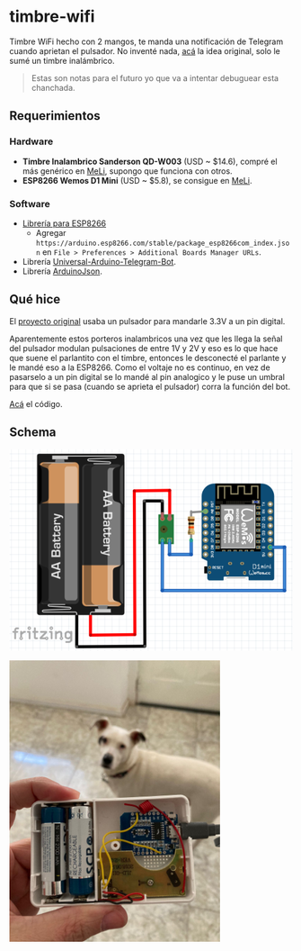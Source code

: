 # timbre-wifi

Timbre WiFi hecho con 2 mangos, te manda una notificación de Telegram cuando aprietan el pulsador. No inventé nada, [acá](https://github.com/witnessmenow/push-notifications-arduino-esp8266) la idea original, solo le sumé un timbre inalámbrico.

> Estas son notas para el futuro yo que va a intentar debuguear esta chanchada.

## Requerimientos

### Hardware

- **Timbre Inalambrico Sanderson QD-W003** (USD ~ $14.6), compré el más genérico en [MeLi](https://articulo.mercadolibre.com.ar/MLA-903109496-timbre-inalambrico-exterior-resistente-agua-200m-sanderson-_JM), supongo que funciona con otros.
- **ESP8266 Wemos D1 Mini** (USD ~ $5.8), se consigue en [MeLi](https://articulo.mercadolibre.com.ar/MLA-679862721-modulo-nodemcu-wemos-d1-mini-wifi-esp8266-esp12f-4mb-arduino-_JM).

### Software

- [Librería para ESP8266](https://github.com/esp8266/Arduino)
  - Agregar `https://arduino.esp8266.com/stable/package_esp8266com_index.json` en `File > Preferences > Additional Boards Manager URLs`.
- Librería [Universal-Arduino-Telegram-Bot](https://github.com/witnessmenow/Universal-Arduino-Telegram-Bot).
- Librería [ArduinoJson](https://github.com/bblanchon/ArduinoJson).

## Qué hice

El [proyecto original](https://github.com/witnessmenow/push-notifications-arduino-esp8266) usaba un pulsador para mandarle 3.3V a un pin digital.

Aparentemente estos porteros inalambricos una vez que les llega la señal del pulsador modulan pulsaciones de entre 1V y 2V y eso es lo que hace que suene el parlantito con el timbre, entonces le desconecté el parlante y le mandé eso a la ESP8266. Como el voltaje no es continuo, en vez de pasarselo a un pin digital se lo mandé al pin analogico y le puse un umbral para que si se pasa (cuando se aprieta el pulsador) corra la función del bot.

[Acá](timbre-wifi.ino) el código.

## Schema

![](assets/schema.png)

<img src="assets/the-chanchada.jpeg" height=500px />